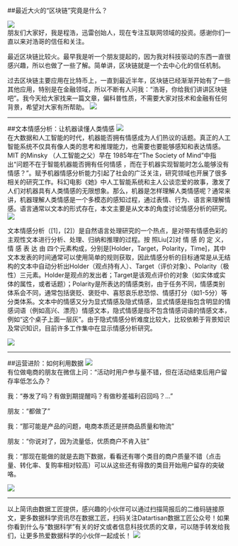 
##最近大火的“区块链”究竟是什么？

![](http://static.datartisan.com/upload/attachment/2016/07/1Gzu9YQD.jpg)  
朋友们大家好，我是程浩，迅雷创始人，现在专注互联网领域的投资。感谢你们一直以来对浩哥的信任和关注。

最近区块链比较火。最早我是听一个朋友提起的，因为我对科技驱动的东西一直很感兴趣，所以也做了一些了解。简单讲，区块链就是一个去中心化的信任机制。

过去区块链主要应用在比特币上，一直到最近半年，区块链已经渐渐开始有了一些其他应用，特别是在金融领域，所以不断有人问我：“浩哥，你给我们讲讲区块链吧”。我今天给大家找来一篇文章，偏科普性质，不需要大家对技术和金融有任何背景，希望对大家有所帮助。
![](http://static.datartisan.com/upload/attachment/2016/07/dXx4MNZH.png)

***  

##文本情感分析：让机器读懂人类情感
![](http://static.datartisan.com/upload/attachment/2016/07/KFFZpopv.jpg)  
在大数据和人工智能的时代，机器能否拥有情感成为人们热议的话题。真正的人工智能系统不仅具有像人类的思考和推理能力，也需要也要能够感知和表达情感。MIT 的Minsky  （人工智能之父）早在 1985年在“The Society of Mind”中指出“问题不在于智能机器能否拥有任何情感 ，而在于机器实现智能时怎么能够没有情感？”。赋予机器情感分析能力引起了社会的广泛关注，研究领域也开展了很多相关的研究工作。科幻电影《她》中人工智能系统和主人公谈恋爱的故事，激发了人们对机器具有人类情感的无限想象。那么，机器是怎样理解人类情感呢？通常来讲，机器理解人类情感是一个多模态的感知过程，通过表情、行为、语言来理解情感。语言通常以文本的形式存在，本文主要是从文本的角度讨论情感分析的研究。  
![](http://static.datartisan.com/upload/attachment/2016/07/WAq1nS63.png)
  
文本情感分析（[1]，[2]）是自然语言处理研究的一个热点，是对带有情感色彩的主观性文本进行分析、处理、归纳和推理的过程。按 照Liu[2]对 情 感 的 定 义，情 感 表 达 由 四个元素构成，分别是[Holder，Target，Polarity，Time]，其中文本发表的时间通常可以使用简单的规则获取，因此情感分析的目标通常是从无结构的文本中自动分析出Holder（观点持有人）、Target（评价对象）、Polarity（极性）三元素。Holder是观点的发出者；Target是该观点评价的对象（如实体或实体的属性，或者话题）；Polarity是所表达的情感类别，由于任务不同，情感类别体系会不同，通常包括褒贬、褒贬中、喜怒哀乐悲恐惊、情感打分（如1-5分）等分类体系。文本中的情感又分为显式情感及隐式情感，显式情感是指包含明显的情感词语（例如高兴、漂亮）情感文本，隐式情感是指不包含情感词语的情感文本，例如“这个桌子上面一层灰”。由于隐式情感分析难度比较大，比较依赖于背景知识及常识知识，目前许多工作集中在显示情感分析研究。

![](	http://static.datartisan.com/upload/attachment/2016/07/ZWny3njx.png)  
***

##运营进阶：如何利用数据
![](http://static.datartisan.com/upload/attachment/2016/07/QTKAiYNA.jpg)  
有位做电商的朋友在微信上问：“活动时用户参与量不错，但在活动结束后用户留存率低怎么办？

我：“券发了吗？有做到期提醒吗？有做秒差福利召回吗？...”

朋友：“都做了”

我：“那可能是产品的问题，电商本质还是拼商品质量和物流”

朋友：“你说对了，因为流量低，优质商户不肯入驻”

我：“那现在能做的就是去跑下数据，看看还有哪个类目的商户质量不错（点击量、转化率、复购率相对较高）可以从这些还有得救的类目开始用户留存的突破咯。

![](http://static.datartisan.com/upload/attachment/2016/07/63VmjZss.png) 
*** 
以上简讯由数据工匠提供，感兴趣的小伙伴可以通过扫描简报后的二维码链接原文，更多数据科学资讯尽在数据工匠，扫码关注Datartisan数据工匠公众号！如果你看到什么与“数据科学”有关的好文或者信息科技优质的文章，可以随手转发给我们，让更多热爱数据科学的小伙伴一起成长！
![](http://static.datartisan.com/upload/attachment/2016/05/xKM5xlV4.png)
